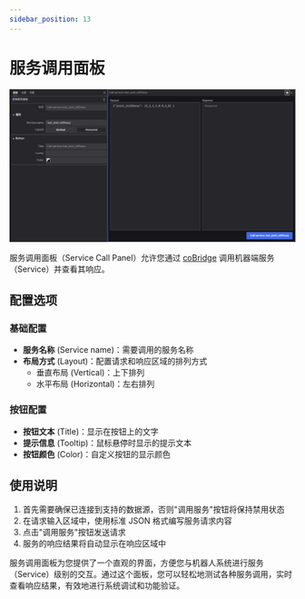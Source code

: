 ```yaml
---
sidebar_position: 13
---
```


# 服务调用面板

![服务调用面板一览](./img/viz-13-1.png)

服务调用面板（Service Call Panel）允许您通过 [coBridge](https://github.com/coscene-io/coBridge) 调用机器端服务（Service）并查看其响应。

## 配置选项

### 基础配置

- **服务名称** (Service name)：需要调用的服务名称
- **布局方式** (Layout)：配置请求和响应区域的排列方式
  - 垂直布局 (Vertical)：上下排列
  - 水平布局 (Horizontal)：左右排列

### 按钮配置

- **按钮文本** (Title)：显示在按钮上的文字
- **提示信息** (Tooltip)：鼠标悬停时显示的提示文本
- **按钮颜色** (Color)：自定义按钮的显示颜色

## 使用说明

1. 首先需要确保已连接到支持的数据源，否则"调用服务"按钮将保持禁用状态
2. 在请求输入区域中，使用标准 JSON 格式编写服务请求内容
3. 点击"调用服务"按钮发送请求
4. 服务的响应结果将自动显示在响应区域中

服务调用面板为您提供了一个直观的界面，方便您与机器人系统进行服务（Service）级别的交互。通过这个面板，您可以轻松地测试各种服务调用，实时查看响应结果，有效地进行系统调试和功能验证。
